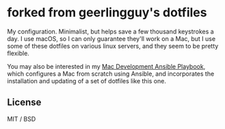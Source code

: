 # forked from geerlingguy's dotfiles

My configuration. Minimalist, but helps save a few thousand keystrokes a day. I use macOS, so I can only guarantee they'll work on a Mac, but I use some of these dotfiles on various linux servers, and they seem to be pretty flexible.

You may also be interested in my [Mac Development Ansible Playbook](https://github.com/geerlingguy/mac-dev-playbook), which configures a Mac from scratch using Ansible, and incorporates the installation and updating of a set of dotfiles like this one.

## License

MIT / BSD
